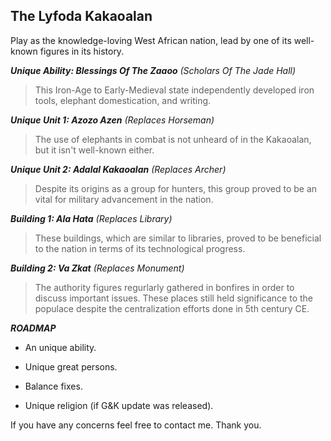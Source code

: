 ## The Lyfoda Kakaoalan  
Play as the knowledge-loving West African nation, lead by one of its well-known figures in its history.  

***Unique Ability: Blessings Of The Zaaoo** (Scholars Of The Jade Hall)*
> This Iron-Age to Early-Medieval state independently developed iron tools, elephant domestication, and writing. 

***Unique Unit 1: Azozo Azen** (Replaces Horseman)*  

> The use of elephants in combat is not unheard of in the Kakaoalan, but it isn't well-known either.

***Unique Unit 2: Adalal Kakaoalan** (Replaces Archer)*  

> Despite its origins as a group for hunters, this group proved to be an vital for military advancement in the nation.  

***Building 1: Ala Hata** (Replaces Library)*  

> These buildings, which are similar to libraries, proved to be beneficial to the nation in terms of its technological progress. 

***Building 2: Va Zkat** (Replaces Monument)*  

> The authority figures regurlarly gathered in bonfires in order to discuss important issues. These places still held significance to the populace despite the centralization efforts done in 5th century CE. 

***ROADMAP***
- An unique ability.

- Unique great persons.

- Balance fixes.

- Unique religion (if G&K update was released).

If you have any concerns feel free to contact me. Thank you.
